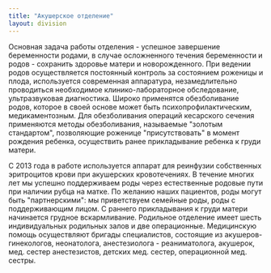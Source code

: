 ```yaml
---
title: "Акушерское отделение"
layout: division
---
```


Основная задача работы отделения - успешное завершение беременности родами, в случае осложненного течения беременности и родов - сохранить здоровье матери и новорожденного. При ведении родов осуществляется постоянный контроль за состоянием роженицы и плода, используется современная аппаратура, незамедлительно проводиться необходимое клинико-лабораторное обследование, ультразвуковая диагностика. Широко применятся обезболивание родов, которое в своей основе может быть психопрофилактическим, медикаментозным. Для обезболивания операций кесарского сечения применяются методы обезболивания, называемые "золотым стандартом", позволяющие роженице "присутствовать" в момент рождения ребенка, осуществить ранее прикладывание ребенка к груди матери.

С 2013 года в работе используется аппарат для реинфузии собственных эритроцитов крови при акушерских кровотечениях. В течение многих лет мы успешно поддерживаем роды через естественные родовые пути при наличии рубца на матке. По желанию наших пациентов, роды могут быть "партнерскими": мы приветствуем семейные роды, роды с поддерживающим лицом. С раннего прикладывания к груди матери начинается грудное вскармливание. Родильное отделение имеет шесть индивидуальных родильных залов и две операционные. Медицинскую помощь осуществляют бригады специалистов, состоящие из акушеров-гинекологов, неонатолога, анестезиолога - реаниматолога, акушерок, мед. сестер анестезистов, детских мед. сестер, операционной мед. сестры.